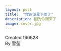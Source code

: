 ```yaml
---
layout: post
title:  "你的卫星下雨了"
description: 因为你回来了
image: cover.jpg
---
```


Created 160628  
By 雪莹



